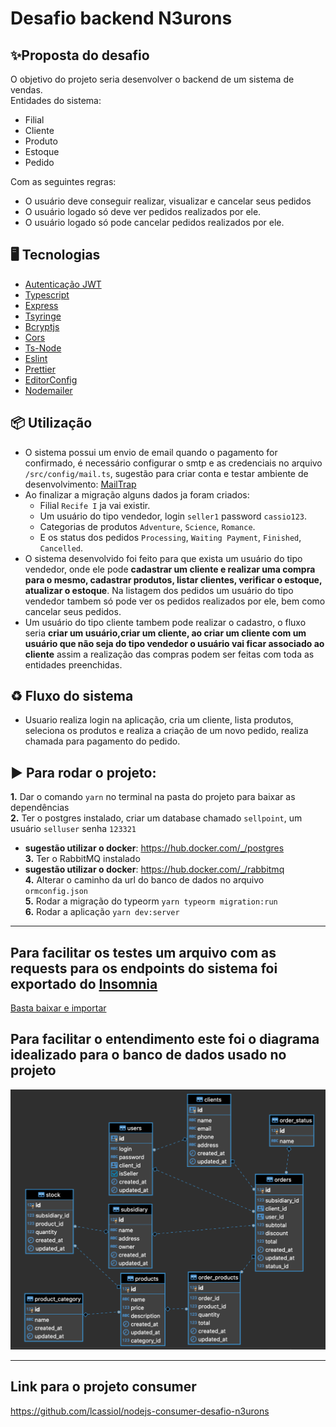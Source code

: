 # Desafio backend N3urons

## ✨Proposta do desafio

O objetivo do projeto seria desenvolver o backend de um sistema de vendas. <br />
Entidades do sistema: 
- Filial
- Cliente
- Produto
- Estoque
- Pedido


Com as seguintes regras: 
- O usuário deve conseguir realizar, visualizar e cancelar seus pedidos
- O usuário logado só deve ver pedidos realizados por ele.
- O usuário logado só pode cancelar pedidos realizados por ele.


## 🖥 Tecnologias
- [Autenticação JWT](https://github.com/auth0/node-jsonwebtoken#readme)
- [Typescript](https://github.com/microsoft/TypeScript)
- [Express](https://github.com/expressjs/express)
- [Tsyringe](https://github.com/microsoft/tsyringe)
- [Bcryptjs](https://github.com/dcodeIO/bcrypt.js/)
- [Cors](https://github.com/expressjs/cors)
- [Ts-Node](https://github.com/TypeStrong/ts-node)
- [Eslint](https://github.com/eslint/eslint)
- [Prettier](https://github.com/prettier/prettier)
- [EditorConfig](https://github.com/editorconfig/editorconfig-vscode)
- [Nodemailer](https://github.com/nodemailer/nodemailer)

## 📦 Utilização

- O sistema possui um envio de email quando o pagamento for confirmado, é necessário configurar o smtp e as credenciais no arquivo `/src/config/mail.ts`, sugestão para criar conta e testar ambiente de desenvolvimento: [MailTrap](https://mailtrap.io)
- Ao finalizar a migração alguns dados ja foram criados: 
  - Filial `Recife I` ja vai existir. 
  - Um usuário do tipo vendedor, login `seller1` password `cassio123`.
  - Categorias de produtos `Adventure`, `Science`, `Romance`.
  - E os status dos pedidos `Processing`, `Waiting Payment`, `Finished`, `Cancelled`.
- O sistema desenvolvido foi feito para que exista um usuário do tipo vendedor, onde ele pode **cadastrar um cliente e realizar uma compra para o mesmo, cadastrar produtos, listar clientes, verificar o estoque, atualizar o estoque**. Na listagem dos pedidos um usuário do tipo vendedor tambem só pode ver os pedidos realizados por ele, bem como cancelar seus pedidos. 
- Um usuário do tipo cliente tambem pode realizar o cadastro, o fluxo seria **criar um usuário,criar um cliente, ao criar um cliente com um usuário que não seja do tipo vendedor o usuário vai ficar associado ao cliente** assim a realização das compras podem ser feitas com toda as entidades preenchidas.


## ♻ Fluxo do sistema
- Usuario realiza login na aplicação, cria um cliente, lista produtos, seleciona os produtos e realiza a criação de um novo pedido, realiza chamada para pagamento do pedido.


## ▶️ Para rodar o projeto:

 **1.** Dar o comando `yarn` no terminal na pasta do projeto para baixar as dependências<br />
 **2.** Ter o postgres instalado, criar um database chamado `sellpoint`, um usuário `selluser` senha `123321`<br />
  * **sugestão utilizar o docker**: https://hub.docker.com/_/postgres <br />
 **3.** Ter o RabbitMQ instalado <br />
   * **sugestão utilizar o docker**: https://hub.docker.com/_/rabbitmq <br />
 **4.** Alterar o caminho da url do banco de dados no arquivo `ormconfig.json`<br />
 **5.** Rodar a migração do typeorm `yarn typeorm migration:run`<br />
 **6.** Rodar a aplicação `yarn dev:server`
 
------------------------------- 

## Para facilitar os testes um arquivo com as requests para os endpoints do sistema foi exportado do [Insomnia](https://insomnia.rest)

[Basta baixar e importar](https://github.com/lcassiol/nodejs-desafio-N3urons/blob/master/Insomnia%20-%20N3urons%20requests.json)


## Para facilitar o entendimento este foi o diagrama idealizado para o banco de dados usado no projeto

<img src="https://github.com/lcassiol/nodejs-desafio-N3urons/blob/master/diagrama%20ER%20desafio%20n3urons.png?raw=true" alt="er diagram" />


--------------------------------
## Link para o projeto consumer
https://github.com/lcassiol/nodejs-consumer-desafio-n3urons
